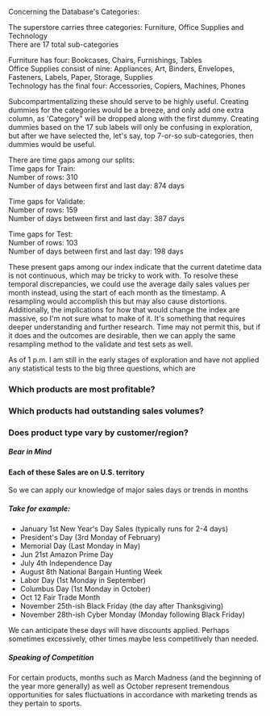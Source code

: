 Concerning the Database's Categories:

The superstore carries three categories: Furniture, Office Supplies and Technology      
There are 17 total sub-categories

Furniture has four: Bookcases, Chairs, Furnishings, Tables       
Office Supplies consist of nine: Appliances, Art, Binders, Envelopes, Fasteners, Labels, Paper, Storage, Supplies        
Technology has the final four: Accessories, Copiers, Machines, Phones         

Subcompartmentalizing these should serve to be highly useful. Creating dummies for the categories would be a breeze, and only
add one extra column, as 'Category" will be dropped along with the first dummy. 
Creating dummies based on the 17 sub labels will only be confusing in exploration, but after we have selected the, let's say,
top 7-or-so sub-categories, then dummies would be useful. 

There are time gaps among our splits:         
Time gaps for Train:         
Number of rows: 310         
Number of days between first and last day: 874 days         
           
Time gaps for Validate:         
Number of rows: 159           
Number of days between first and last day: 387 days          
          
Time gaps for Test:          
Number of rows: 103          
Number of days between first and last day: 198 days          
          
These present gaps among our index indicate that the current datetime data is not continuous, which may be tricky to work with. To resolve these temporal discrepancies, we could use the average daily sales values per month instead, using the start of each month as the timestamp. A resampling would accomplish this but may also cause distortions. Additionally, the implications for how that would change the index are massive, so I'm not sure what to make of it. It's something that requires deeper understanding and further research. Time may not permit this, but if it does and the outcomes are desirable, then we can apply the same resampling method to the validate and test sets as well.
          
As of 1 p.m. I am still in the early stages of exploration and have not applied any statistical tests to the big three questions, which are          
### Which products are most profitable?          
### Which products had outstanding sales volumes?          
### Does product type vary by customer/region?          
          
##### Bear in Mind
#### Each of these Sales are on U.S. territory
So we can apply our knowledge of major sales days or trends in months 
##### Take for example: 
* January 1st New Year's Day Sales (typically runs for 2-4 days) 
* President's Day (3rd Monday of February)
* Memorial Day (Last Monday in May)
* Jun 21st Amazon Prime Day
* July 4th Independence Day
* August 8th National Bargain Hunting Week
* Labor Day (1st Monday in September)
* Columbus Day (1st Monday in October)
* Oct 12 Fair Trade Month
* November 25th-ish Black Friday (the day after Thanksgiving)
* November 28th-ish Cyber Monday (Monday following Black Friday)

We can anticipate these days will have discounts applied. Perhaps sometimes excessively, other times maybe less competitively than needed. 

##### Speaking of Competition
For certain products, months such as March Madness (and the beginning of the year more generally) as well as October represent tremendous opportunities
for sales fluctuations in accordance with marketing trends as they pertain to sports. 



